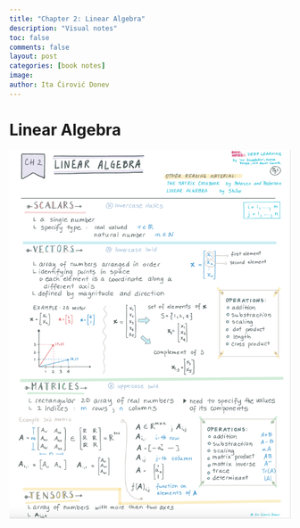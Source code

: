 ```yaml
---
title: "Chapter 2: Linear Algebra"
description: "Visual notes"
toc: false
comments: false
layout: post
categories: [book notes]
image: 
author: Ita Ćirović Donev
---
```


# Linear Algebra

![](../images/DL_Notes/LA_1.png)

